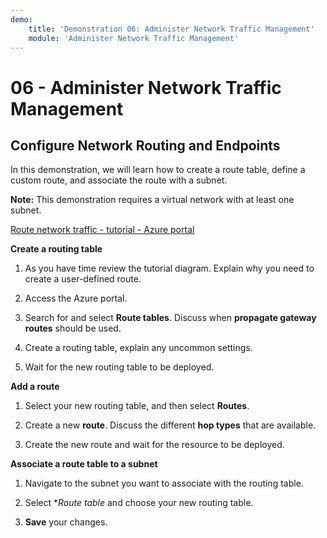 ```yaml
---
demo:
    title: 'Demonstration 06: Administer Network Traffic Management'
    module: 'Administer Network Traffic Management'
---
```



# 06 - Administer Network Traffic Management

## Configure Network Routing and Endpoints

In this demonstration, we will learn how to create a route table, define
a custom route, and associate the route with a subnet.

**Note:** This demonstration requires a virtual network with at least one subnet.

[Route network traffic - tutorial - Azure portal](https://learn.microsoft.com/azure/virtual-network/tutorial-create-route-table-portal#create-a-route-table)

**Create a routing table**

1. As you have time review the tutorial diagram. Explain why you need to create a user-defined route. 

1. Access the Azure portal.

1. Search for and select **Route tables**. Discuss when **propagate gateway routes** should be used. 

1. Create a routing table, explain any uncommon settings. 

1. Wait for the new routing table to be deployed.

**Add a route**

1.  Select your new routing table, and then select **Routes**.

1.  Create a new **route**. Discuss the different **hop types** that are available. 

1.  Create the new route and wait for the resource to be deployed.
 
**Associate a route table to a subnet**

1.  Navigate to the subnet you want to associate with the routing table.

1.  Select **Route table* and choose your new routing table. 

1.  **Save** your changes.

